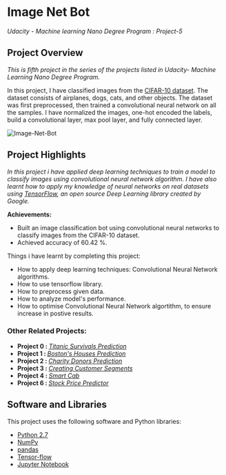 # Image Net Bot
*Udacity - Machine learning Nano Degree Program : Project-5*

## Project Overview
*This is fifth project in the series of the projects listed in Udacity- Machine Learning Nano Degree Program.*

In this project, I have classified images from the [CIFAR-10 dataset](https://www.cs.toronto.edu/~kriz/cifar.html). The dataset consists of airplanes, dogs, cats, and other objects. The dataset was first preprocessed, then trained a convolutional neural network on all the samples. I have normalized the images, one-hot encoded the labels, build a convolutional layer, max pool layer, and fully connected layer. 

![Image-Net-Bot](https://github.com/Rajat-dhyani/ImageNetBot/blob/master/RajatDhyani-ImageNetBot.jpg)


## Project Highlights
*In this project i have applied deep learning techniques to train a model to classify images using convolutional neural network algorithm. I have also learnt how to apply my knowledge of neural networks on real datasets using [TensorFlow](https://www.tensorflow.org/), an open source Deep Learning library created by Google.*

**Achievements:**
* Built an image classification bot using convolutional neural networks to classify images from the CIFAR-10 dataset.
* Achieved accuracy of 60.42 %.

Things i have learnt by completing this project:
* How to apply deep learning techniques: Convolutional Neural Network algorithms.
* How to use tensorflow library.
* How to preprocess given data.
* How to analyze model's performance.
* How to optimise Convolutional Neural Network algortithm, to ensure increase in postive results.

### Other Related Projects:
* <strong> Project 0 : </strong> *[Titanic Survivals Prediction](https://github.com/Rajat-dhyani/titanic_survival)*
* <strong> Project 1 : </strong> *[Boston's Houses Prediction](https://github.com/Rajat-dhyani/boston_housing)*
* <strong> Project 2 : </strong> *[Charity Donors Prediction](https://github.com/Rajat-dhyani/charity_donors)*
* <strong> Project 3 : </strong> *[Creating Customer Segments](https://github.com/Rajat-dhyani/creating_customer_segments)*
* <strong> Project 4 : </strong> *[Smart Cab](https://github.com/Rajat-dhyani/smart-cab)*
* <strong> Project 6 : </strong> *[Stock Price Predictor](https://github.com/Rajat-dhyani/Stock-Price-Predictor)*

## Software and Libraries
This project uses the following software and Python libraries:

* [Python 2.7](https://www.python.org/download/releases/2.7/)
* [NumPy](http://www.numpy.org/)
* [pandas](http://pandas.pydata.org/)
* [Tensor-flow](https://www.tensorflow.org)
* [Jupyter Notebook](http://ipython.org/notebook.html)

